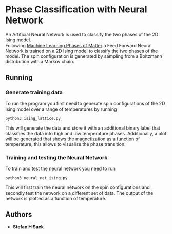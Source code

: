 # Phase Classification with Neural Network

An Artificial Neural Network is used to classify the two phases of the 2D Ising model.\
Following [Machine Learning Phases of Matter](https://www.nature.com/articles/nphys4035) a Feed Forward Neural Network 
is trained on a 2D Ising model to classify the two phases of the model. The spin configuration is generated by sampling from a Boltzmann distribution with a Markov chain.


## Running 

### Generate training data

To run the program you first need to generate spin configurations of the 2D Ising model over a range of temperatures by 
running 

```
python3 ising_lattice.py
```

This will generate the data and store it with an additional binary label that classifies the data into high and low temperature phases.
Additionally, a plot will be generated that shows the magnetization as a function of temperature, this allows to visualize the phase transition.

### Training and testing the Neural Network

To train and test the neural network you need to run

```
python3 neural_net_ising.py
```
 
This will first train the neural network on the spin configurations and secondly test the network on a different set of data.
The output of the network is plotted as a function of temperature.

## Authors

* **Stefan H Sack** 

